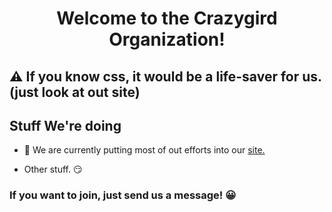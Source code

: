 <h1 align="center">Welcome to the Crazygird Organization!
<div></div>
</h1>

## ⚠️ If you know css, it would be a life-saver for us. (just look at out site)

## Stuff We're doing

 - 🚧 We are currently putting most of out efforts into our [site.](https://crazygird.github.io)  
 
 - Other stuff. 😏
 
 
 ### If you want to join, just send us a message! 😀







